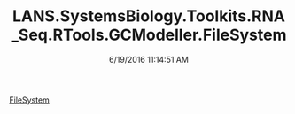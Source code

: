 ﻿---
title: LANS.SystemsBiology.Toolkits.RNA_Seq.RTools.GCModeller.FileSystem
date: 6/19/2016 11:14:51 AM
---

[FileSystem](T-LANS.SystemsBiology.Toolkits.RNA_Seq.RTools.GCModeller.FileSystem.FileSystem.html)

